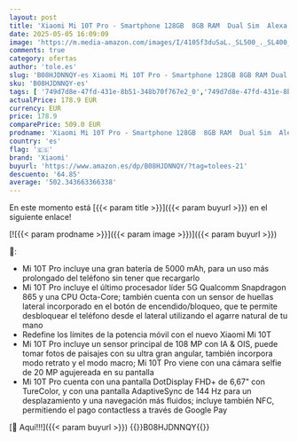 ```yaml
---
layout: post
title: 'Xiaomi Mi 10T Pro - Smartphone 128GB  8GB RAM  Dual Sim  Alexa Hands-Free  Lunar Silver  Reacondicionado '
date: 2025-05-05 16:09:09
image: 'https://m.media-amazon.com/images/I/4105f3duSaL._SL500_._SL400_.jpg'
comments: true
category: ofertas
author: 'tole.es'
slug: 'B08HJDNNQY-es Xiaomi Mi 10T Pro - Smartphone 128GB 8GB RAM Dual Sim...'
sku: 'B08HJDNNQY-es'
tags: [ '749d7d8e-47fd-431e-8b51-348b70f767e2_0','749d7d8e-47fd-431e-8b51-348b70f767e2_8501','Arborist Merchandising Root','CML-Tech','Comunicación móvil y accesorios','Electrónica','Móviles','Móviles y smartphones libres','Self Service','Special Features Stores','Tech all','alexa','xiaomi','🇪🇸', ]
actualPrice: 178.9 EUR
currency: EUR
price: 178.9
comparePrice: 509.0 EUR
prodname: 'Xiaomi Mi 10T Pro - Smartphone 128GB  8GB RAM  Dual Sim  Alexa Hands-Free  Lunar Silver  Reacondicionado '
country: 'es'
flag: '🇪🇸'
brand: 'Xiaomi'
buyurl: 'https://www.amazon.es/dp/B08HJDNNQY/?tag=tolees-21'
descuento: '64.85'
average: '502.343663366338'
---
```


En este momento está [{{< param title >}}]({{< param buyurl >}}) en el siguiente enlace!

[![{{< param prodname >}}]({{< param image >}})]({{< param buyurl >}})

🔎:

- Mi 10T Pro incluye una gran batería de 5000 mAh, para un uso más prolongado del teléfono sin tener que recargarlo
- Mi 10T Pro incluye el último procesador líder 5G Qualcomm Snapdragon 865 y una CPU Octa-Core; también cuenta con un sensor de huellas lateral incorporado en el botón de encendido/bloqueo, que te permite desbloquear el teléfono desde el lateral utilizando el agarre natural de tu mano
- Redefine los límites de la potencia móvil con el nuevo Xiaomi Mi 10T
- Mi 10T Pro incluye un sensor principal de 108 MP con IA & OIS, puede tomar fotos de paisajes con su ultra gran angular, también incorpora modo retrato y el modo macro; Mi 10T Pro viene con una cámara selfie de 20 MP agujereada en su pantalla
- Mi 10T Pro cuenta con una pantalla DotDisplay FHD+ de 6,67" con TureColor, y con una pantalla AdaptiveSync de 144 Hz para un desplazamiento y una navegación más fluidos; incluye también NFC, permitiendo el pago contactless a través de Google Pay

[🛒 Aquí!!!]({{< param buyurl >}})
{{<world>}}B08HJDNNQY{{</world>}}
